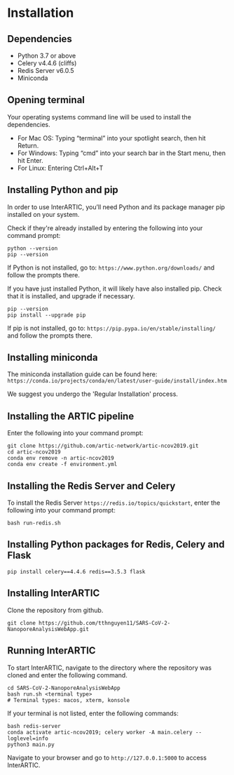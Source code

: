 # Installation

## Dependencies

* Python 3.7 or above
* Celery v4.4.6 (cliffs)
* Redis Server v6.0.5
* Miniconda

## Opening terminal

Your operating systems command line will be used to install the dependencies. 

* For Mac OS: Typing “terminal” into your spotlight search, then hit Return.
* For Windows: Typing “cmd” into your search bar in the Start menu, then hit Enter.
* For Linux: Entering Ctrl+Alt+T

## Installing Python and pip

In order to use InterARTIC, you’ll need Python and its package manager pip installed on your system.

Check if they're already installed by entering the following into your command prompt:

```
python --version
pip --version
```

If Python is not installed, go to: ```https://www.python.org/downloads/``` and follow the prompts there.

If you have just installed Python, it will likely have also installed pip. Check that it is installed, and upgrade if necessary.

```
pip --version
pip install --upgrade pip
```

If pip is not installed, go to: ```https://pip.pypa.io/en/stable/installing/``` and follow the prompts there.

## Installing miniconda

The miniconda installation guide can be found here: ```https://conda.io/projects/conda/en/latest/user-guide/install/index.htm```

We suggest you undergo the 'Regular Installation' process.

## Installing the ARTIC pipeline

Enter the following into your command prompt:

```
git clone https://github.com/artic-network/artic-ncov2019.git
cd artic-ncov2019
conda env remove -n artic-ncov2019
conda env create -f environment.yml
```

## Installing the Redis Server and Celery

To install the Redis Server ```https://redis.io/topics/quickstart```, enter the following into your command prompt:
```
bash run-redis.sh
```

## Installing Python packages for Redis, Celery and Flask

```
pip install celery==4.4.6 redis==3.5.3 flask 
```

## Installing InterARTIC

Clone the repository from github.

```
git clone https://github.com/tthnguyen11/SARS-CoV-2-NanoporeAnalysisWebApp.git
```

## Running InterARTIC

To start InterARTIC, navigate to the directory where the repository was cloned and enter the following command.

```
cd SARS-CoV-2-NanoporeAnalysisWebApp
bash run.sh <terminal type>
# Terminal types: macos, xterm, konsole
```

If your terminal is not listed, enter the following commands:

```
bash redis-server
conda activate artic-ncov2019; celery worker -A main.celery --loglevel=info
python3 main.py
```

Navigate to your browser and go to ```http://127.0.0.1:5000``` to access InterARTIC.

